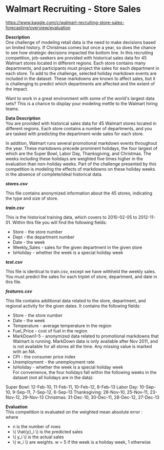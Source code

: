 # Walmart Recruiting - Store Sales
https://www.kaggle.com/c/walmart-recruiting-store-sales-forecasting/overview/evaluation

**Description**<br/>
One challenge of modeling retail data is the need to make decisions based on limited history. If Christmas comes but once a year, so does the chance to see how strategic decisions impacted the bottom line.
In this recruiting competition, job-seekers are provided with historical sales data for 45 Walmart stores located in different regions. Each store contains many departments, and participants must project the sales for each department in each store. To add to the challenge, selected holiday markdown events are included in the dataset. These markdowns are known to affect sales, but it is challenging to predict which departments are affected and the extent of the impact.

Want to work in a great environment with some of the world's largest data sets? This is a chance to display your modeling mettle to the Walmart hiring teams.

**Data Description**<br/>
You are provided with historical sales data for 45 Walmart stores located in different regions. Each store contains a number of departments, and you are tasked with predicting the department-wide sales for each store.

In addition, Walmart runs several promotional markdown events throughout the year. These markdowns precede prominent holidays, the four largest of which are the Super Bowl, Labor Day, Thanksgiving, and Christmas. The weeks including these holidays are weighted five times higher in the evaluation than non-holiday weeks. Part of the challenge presented by this competition is modeling the effects of markdowns on these holiday weeks in the absence of complete/ideal historical data.

***stores.csv***

This file contains anonymized information about the 45 stores, indicating the type and size of store.

***train.csv***

This is the historical training data, which covers to 2010-02-05 to 2012-11-01. Within this file you will find the following fields:

* Store - the store number <br/>
* Dept - the department number <br/>
* Date - the week <br/>
* Weekly_Sales -  sales for the given department in the given store <br/>
* IsHoliday - whether the week is a special holiday week <br/>

***test.csv***

This file is identical to train.csv, except we have withheld the weekly sales. You must predict the sales for each triplet of store, department, and date in this file.

***features.csv***

This file contains additional data related to the store, department, and regional activity for the given dates. It contains the following fields:

* Store - the store number <br/>
* Date - the week <br/>
* Temperature - average temperature in the region <br/>
* Fuel_Price - cost of fuel in the region <br/>
* MarkDown1-5 - anonymized data related to promotional markdowns that Walmart is running. MarkDown data is only available after Nov 2011, and is not available for all stores all the time. Any missing value is marked with an NA. <br/>
* CPI - the consumer price index <br/>
* Unemployment - the unemployment rate <br/>
* IsHoliday - whether the week is a special holiday week <br/>
For convenience, the four holidays fall within the following weeks in the dataset (not all holidays are in the data):

Super Bowl: 12-Feb-10, 11-Feb-11, 10-Feb-12, 8-Feb-13
Labor Day: 10-Sep-10, 9-Sep-11, 7-Sep-12, 6-Sep-13
Thanksgiving: 26-Nov-10, 25-Nov-11, 23-Nov-12, 29-Nov-13
Christmas: 31-Dec-10, 30-Dec-11, 28-Dec-12, 27-Dec-13

**Evaluation**<br/>
This competition is evaluated on the weighted mean absolute error : <br/>
where <br/>
* n is the number of rows <br/>
* \\( \hat{y}_i \\) is the predicted sales <br/>
* \\( y_i \\) is the actual sales <br/>
* \\( w_i \\) are weights. w = 5 if the week is a holiday week, 1 otherwise 
